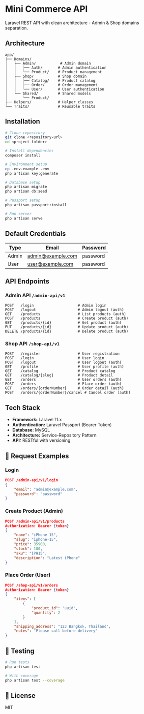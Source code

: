 # Mini Commerce API

Laravel REST API with clean architecture - Admin & Shop domains separation.

## Architecture

```
app/
├── Domains/
│   ├── Admin/           # Admin domain
│   │   ├── Auth/       # Admin authentication
│   │   └── Product/    # Product management
│   ├── Shop/           # Shop domain
│   │   ├── Catalog/    # Product catalog
│   │   ├── Order/      # Order management
│   │   └── User/       # User authentication
│   └── Shared/         # Shared models
│       └── Product/
├── Helpers/            # Helper classes
└── Traits/             # Reusable traits
```

## Installation

```bash
# Clone repository
git clone <repository-url>
cd <project-folder>

# Install dependencies
composer install

# Environment setup
cp .env.example .env
php artisan key:generate

# Database setup
php artisan migrate
php artisan db:seed

# Passport setup
php artisan passport:install

# Run server
php artisan serve
```

## Default Credentials

| Type | Email | Password |
|------|-------|----------|
| Admin | admin@example.com | password |
| User | user@example.com | password |

## API Endpoints

### Admin API `/admin-api/v1`
```
POST   /login                    # Admin login
POST   /logout                   # Admin logout (auth)
GET    /products                 # List products (auth)
POST   /products                 # Create product (auth)
GET    /products/{id}            # Get product (auth)
PUT    /products/{id}            # Update product (auth)
DELETE /products/{id}            # Delete product (auth)
```

### Shop API `/shop-api/v1`
```
POST   /register                 # User registration
POST   /login                    # User login
POST   /logout                   # User logout (auth)
GET    /profile                  # User profile (auth)
GET    /catalog                  # Product catalog
GET    /catalog/{slug}           # Product detail
GET    /orders                   # User orders (auth)
POST   /orders                   # Place order (auth)
GET    /orders/{orderNumber}     # Order detail (auth)
POST   /orders/{orderNumber}/cancel # Cancel order (auth)
```

## Tech Stack

- **Framework:** Laravel 11.x
- **Authentication:** Laravel Passport (Bearer Token)
- **Database:** MySQL
- **Architecture:** Service-Repository Pattern
- **API:** RESTful with versioning

## 📝 Request Examples

### Login
```json
POST /admin-api/v1/login
{
    "email": "admin@example.com",
    "password": "password"
}
```

### Create Product (Admin)
```json
POST /admin-api/v1/products
Authorization: Bearer {token}
{
    "name": "iPhone 15",
    "slug": "iphone-15",
    "price": 35900,
    "stock": 100,
    "sku": "IPH15",
    "description": "Latest iPhone"
}
```

### Place Order (User)
```json
POST /shop-api/v1/orders
Authorization: Bearer {token}
{
    "items": [
        {
            "product_id": "uuid",
            "quantity": 2
        }
    ],
    "shipping_address": "123 Bangkok, Thailand",
    "notes": "Please call before delivery"
}
```

## 🧪 Testing

```bash
# Run tests
php artisan test

# With coverage
php artisan test --coverage
```

## 📄 License

MIT